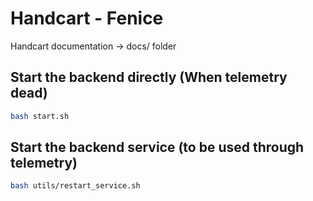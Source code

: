 # Handcart - Fenice

Handcart documentation -> docs/ folder

## Start the backend directly (When telemetry dead)

```bash
bash start.sh
```

## Start the backend service (to be used through telemetry)
```bash
bash utils/restart_service.sh
```
